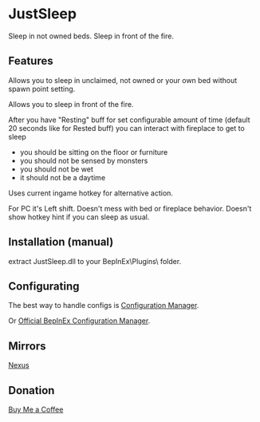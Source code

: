 # JustSleep
Sleep in not owned beds. Sleep in front of the fire.

## Features
Allows you to sleep in unclaimed, not owned or your own bed without spawn point setting.

Allows you to sleep in front of the fire.

After you have "Resting" buff for set configurable amount of time (default 20 seconds like for Rested buff) you can interact with fireplace to get to sleep
* you should be sitting on the floor or furniture
* you should not be sensed by monsters
* you should not be wet
* it should not be a daytime

Uses current ingame hotkey for alternative action. 

For PC it's Left shift. Doesn't mess with bed or fireplace behavior. Doesn't show hotkey hint if you can sleep as usual.

## Installation (manual)
extract JustSleep.dll to your BepInEx\Plugins\ folder.

## Configurating
The best way to handle configs is [Configuration Manager](https://thunderstore.io/c/valheim/p/shudnal/ConfigurationManager/).

Or [Official BepInEx Configuration Manager](https://valheim.thunderstore.io/package/Azumatt/Official_BepInEx_ConfigurationManager/).

## Mirrors
[Nexus](https://www.nexusmods.com/valheim/mods/2561)

## Donation
[Buy Me a Coffee](https://buymeacoffee.com/shudnal)